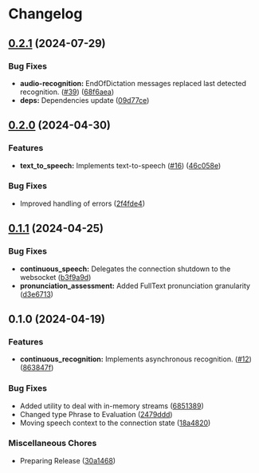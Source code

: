# Changelog

## [0.2.1](https://github.com/ex-azure/ex_azure_speech/compare/v0.2.0...v0.2.1) (2024-07-29)


### Bug Fixes

* **audio-recognition:** EndOfDictation messages replaced last detected recognition. ([#39](https://github.com/ex-azure/ex_azure_speech/issues/39)) ([68f6aea](https://github.com/ex-azure/ex_azure_speech/commit/68f6aeaaf7df9c28b92c701dd01afc23e00c4bad))
* **deps:** Dependencies update ([09d77ce](https://github.com/ex-azure/ex_azure_speech/commit/09d77ced08b6c9bee259ba65b2f581cc3d96ea88))

## [0.2.0](https://github.com/YgorCastor/ex_azure_speech/compare/v0.1.1...v0.2.0) (2024-04-30)


### Features

* **text_to_speech:** Implements text-to-speech ([#16](https://github.com/YgorCastor/ex_azure_speech/issues/16)) ([46c058e](https://github.com/YgorCastor/ex_azure_speech/commit/46c058e0487ca02299c39714ad72105ac4795455))


### Bug Fixes

* Improved handling of errors ([2f4fde4](https://github.com/YgorCastor/ex_azure_speech/commit/2f4fde43b937c13cad10fe57b10e7d2e86e18ac3))

## [0.1.1](https://github.com/YgorCastor/ex_azure_speech/compare/v0.1.0...v0.1.1) (2024-04-25)


### Bug Fixes

* **continuous_speech:** Delegates the connection shutdown to the websocket ([b3f9a9d](https://github.com/YgorCastor/ex_azure_speech/commit/b3f9a9d6b1f2554cb8a3f7cab54aaf97d75c671d))
* **pronunciation_assessment:** Added FullText pronunciation granularity ([d3e6713](https://github.com/YgorCastor/ex_azure_speech/commit/d3e67134165eba654255a063ecd083e6f2a8226b))

## 0.1.0 (2024-04-19)


### Features

* **continuous_recognition:** Implements asynchronous recognition.  ([#12](https://github.com/YgorCastor/ex_azure_speech/issues/12)) ([863847f](https://github.com/YgorCastor/ex_azure_speech/commit/863847fe570d5427642437616c846cb306b182e6))


### Bug Fixes

* Added utility to deal with in-memory streams ([6851389](https://github.com/YgorCastor/ex_azure_speech/commit/68513899c157d567e182b463f77720add9d10474))
* Changed type Phrase to Evaluation ([2479ddd](https://github.com/YgorCastor/ex_azure_speech/commit/2479ddddc6a146ba4d604c3f3d0b4c36c9dee04a))
* Moving speech context to the connection state ([18a4820](https://github.com/YgorCastor/ex_azure_speech/commit/18a48200584ef2491e4f694e50d960673a21ca3c))


### Miscellaneous Chores

* Preparing Release ([30a1468](https://github.com/YgorCastor/ex_azure_speech/commit/30a1468af1159f9830c78f554f293b715b8ac4d3))
